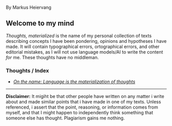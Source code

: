 By Markus Heiervang  

## Welcome to my mind  

_Thoughts, materialized_ is the name of my personal collection of 
texts describing concepts I have been pondering, opinions and hypotheses I have made.
It will contain typographical errors, ortographical errors, and other editorial mistakes, as I will not use 
language models/AI to write the content _for_ me. These thoughts have no middleman.  


### Thoughts / Index  

- [_On the name: Language is the materialization of thoughts_](https://marksverdhei.github.io/thoughts-materialized/thoughts/on-the-name)

---

**Disclaimer:** It migiht be that other people have written on any matter i write about and made similar points that i have made in one of my texts. Unless referenced, i assert that the point, reasoning, or information comes from myself, and that I might happen to independently think something that someone else has thought. Plagiarism gains me nothing.